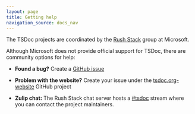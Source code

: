 ```yaml
---
layout: page
title: Getting help
navigation_source: docs_nav
---
```


The TSDoc projects are coordinated by the [Rush Stack](https://rushstack.io/) group at Microsoft.

Although Microsoft does not provide official support for TSDoc, there are community options for help:

- **Found a bug?** Create a [GitHub issue](https://github.com/microsoft/tsdoc/issues)

- **Problem with the website?** Create your issue under
  the [tsdoc.org-website](https://github.com/microsoft/tsdoc.org-website/issues) GitHub project

- **Zulip chat:** The Rush Stack chat server hosts a [#tsdoc](https://rushstack.zulipchat.com/#narrow/stream/266672-tsdoc)
  stream where you can contact the project maintainers.

